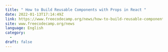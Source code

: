 ```yaml
---
title: " How to Build Reusable Components with Props in React "
date: 2022-01-13T17:14:49Z
link: https://www.freecodecamp.org/news/how-to-build-reusable-components-with-props-in-react/?utm_medium=RSS&utm_source=news.12bit.vn
site: www.freecodecamp.org/news
language: English
category:
  -   
draft: false
---
```

